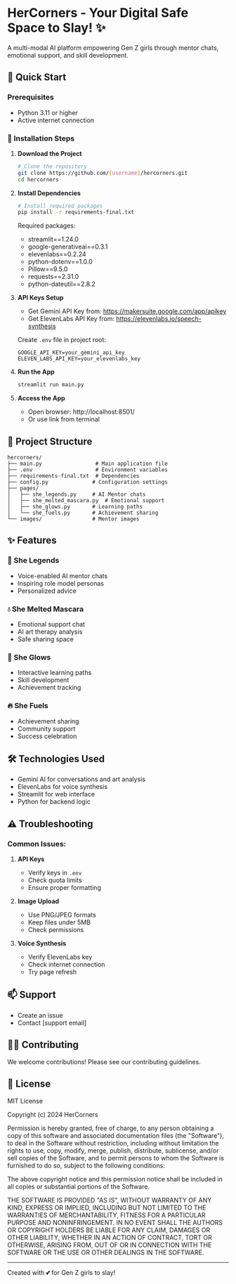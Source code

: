 # HerCorners - Your Digital Safe Space to Slay! ✨

A multi-modal AI platform empowering Gen Z girls through mentor chats, emotional support, and skill development.

## 🚀 Quick Start

### Prerequisites
- Python 3.11 or higher
- Active internet connection

### 🌟 Installation Steps

1. **Download the Project**
   ```bash
   # Clone the repository
   git clone https://github.com/[username]/hercorners.git
   cd hercorners
   ```

2. **Install Dependencies**
   ```bash
   # Install required packages
   pip install -r requirements-final.txt
   ```

   Required packages:
   - streamlit==1.24.0
   - google-generativeai==0.3.1
   - elevenlabs==0.2.24
   - python-dotenv==1.0.0
   - Pillow==9.5.0
   - requests==2.31.0
   - python-dateutil==2.8.2

3. **API Keys Setup**
   - Get Gemini API Key from: https://makersuite.google.com/app/apikey
   - Get ElevenLabs API Key from: https://elevenlabs.io/speech-synthesis
   
   Create `.env` file in project root:
   ```env
   GOOGLE_API_KEY=your_gemini_api_key
   ELEVEN_LABS_API_KEY=your_elevenlabs_key
   ```

4. **Run the App**
   ```bash
   streamlit run main.py
   ```

5. **Access the App**
   - Open browser: http://localhost:8501/
   - Or use link from terminal

## 📁 Project Structure
```
hercorners/
├── main.py                 # Main application file
├── .env                    # Environment variables
├── requirements-final.txt  # Dependencies
├── config.py              # Configuration settings
├── pages/
│   ├── she_legends.py     # AI Mentor chats
│   ├── she_melted_mascara.py  # Emotional support
│   ├── she_glows.py       # Learning paths
│   └── she_fuels.py       # Achievement sharing
└── images/                # Mentor images
```

## ✨ Features

### 👑 She Legends
- Voice-enabled AI mentor chats
- Inspiring role model personas
- Personalized advice

### 💧 She Melted Mascara
- Emotional support chat
- AI art therapy analysis
- Safe sharing space

### 🌟 She Glows
- Interactive learning paths
- Skill development
- Achievement tracking

### 🔥 She Fuels
- Achievement sharing
- Community support
- Success celebration

## 🛠️ Technologies Used
- Gemini AI for conversations and art analysis
- ElevenLabs for voice synthesis
- Streamlit for web interface
- Python for backend logic

## ⚠️ Troubleshooting

### Common Issues:
1. **API Keys**
   - Verify keys in `.env`
   - Check quota limits
   - Ensure proper formatting

2. **Image Upload**
   - Use PNG/JPEG formats
   - Keep files under 5MB
   - Check permissions

3. **Voice Synthesis**
   - Verify ElevenLabs key
   - Check internet connection
   - Try page refresh

## 📫 Support
- Create an issue
- Contact [support email]

## 👩‍💻 Contributing
We welcome contributions! Please see our contributing guidelines.

## 📄 License

MIT License

Copyright (c) 2024 HerCorners

Permission is hereby granted, free of charge, to any person obtaining a copy
of this software and associated documentation files (the "Software"), to deal
in the Software without restriction, including without limitation the rights
to use, copy, modify, merge, publish, distribute, sublicense, and/or sell
copies of the Software, and to permit persons to whom the Software is
furnished to do so, subject to the following conditions:

The above copyright notice and this permission notice shall be included in all
copies or substantial portions of the Software.

THE SOFTWARE IS PROVIDED "AS IS", WITHOUT WARRANTY OF ANY KIND, EXPRESS OR
IMPLIED, INCLUDING BUT NOT LIMITED TO THE WARRANTIES OF MERCHANTABILITY,
FITNESS FOR A PARTICULAR PURPOSE AND NONINFRINGEMENT. IN NO EVENT SHALL THE
AUTHORS OR COPYRIGHT HOLDERS BE LIABLE FOR ANY CLAIM, DAMAGES OR OTHER
LIABILITY, WHETHER IN AN ACTION OF CONTRACT, TORT OR OTHERWISE, ARISING FROM,
OUT OF OR IN CONNECTION WITH THE SOFTWARE OR THE USE OR OTHER DEALINGS IN THE
SOFTWARE.

---
Created with 💕 for Gen Z girls to slay!
